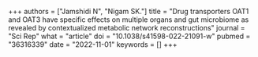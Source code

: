 +++
authors = ["Jamshidi N", "Nigam SK."]
title = "Drug transporters OAT1 and OAT3 have specific effects on multiple organs and gut microbiome as revealed by contextualized metabolic network reconstructions"
journal = "Sci Rep"
what = "article"
doi = "10.1038/s41598-022-21091-w"
pubmed = "36316339"
date = "2022-11-01"
keywords = []
+++

